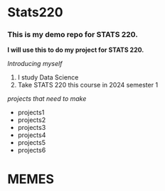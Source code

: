 # Stats220
### This is my demo repo for STATS 220. 
<!---purpose --->
**I will use this to do my project for STATS 220.**
<!---numbered list --->
<!---Introduce myself --->
*Introducing myself*

1. I study Data Science
2. Take STATS 220 this course in 2024 semester 1

<!---unordered list ---!>
<!---I really like --->
*projects that need to make*

* projects1
* projects2
* projects3
* projects4
* projects5
* projects6

# MEMES
